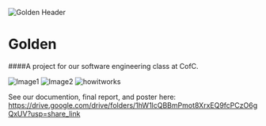 ![Golden Header](https://imgur.com/a/rdt8RRB "Golden")

# Golden
####A project for our software engineering class at CofC. 

![Image1](https://user-images.githubusercontent.com/75393933/225777390-301fc355-d795-424a-a8c8-cd5ae9d669d5.PNG)
![Image2](https://user-images.githubusercontent.com/75393933/225777459-6cb67d6f-47f7-421c-b73c-89db5218dc7b.PNG)
![howitworks](https://user-images.githubusercontent.com/75393933/225777486-8672566f-0aa4-47f3-bdda-2adb0e870b7a.PNG)


See our documention, final report, and poster here: https://drive.google.com/drive/folders/1hW1lcQBBmPmot8XrxEQ9fcPCzO6gQxUV?usp=share_link
